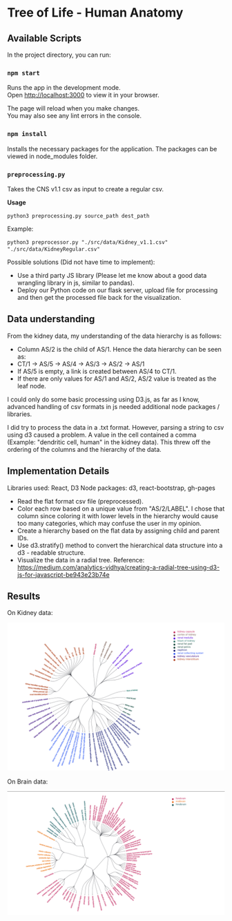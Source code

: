 # Tree of Life - Human Anatomy

## Available Scripts

In the project directory, you can run:

### `npm start`

Runs the app in the development mode.\
Open [http://localhost:3000](http://localhost:3000) to view it in your browser.

The page will reload when you make changes.\
You may also see any lint errors in the console.

### `npm install`

Installs the necessary packages for the application. The packages can be viewed in node_modules folder.

### `preprocessing.py`
Takes the CNS v1.1 csv as input to create a regular csv.

**Usage**
```{bash}
python3 preprocessing.py source_path dest_path
```

Example:
```{bash}
python3 preprocessor.py "./src/data/Kidney_v1.1.csv" "./src/data/KidneyRegular.csv"
```

Possible solutions (Did not have time to implement):

+ Use a third party JS library (Please let me know about a good data wrangling library in js, similar to pandas).
+ Deploy our Python code on our flask server, upload file for processing and then get the processed file back for the visualization.

## Data understanding

From the kidney data, my understanding of the data hierarchy is as follows:

+ Column AS/2 is the child of AS/1. Hence the data hierarchy can be seen as:
+ CT/1 -> AS/5 -> AS/4 -> AS/3 -> AS/2 -> AS/1
+ If AS/5 is empty, a link is created between AS/4 to CT/1.
+ If there are only values for AS/1 and AS/2, AS/2 value is treated as the leaf node.

I could only do some basic processing using D3.js, as far as I know, advanced handling of csv formats in js needed additional node packages / libraries.

I did try to process the data in a .txt format. However, parsing a string to csv using d3 caused a problem. A value in the cell contained a comma (Example: "dendritic cell, human" in the kidney data). This threw off the ordering of the columns and the hierarchy of the data.

## Implementation Details

Libraries used: React, D3
Node packages: d3, react-bootstrap, gh-pages

+ Read the flat format csv file (preprocessed).
+ Color each row based on a unique value from "AS/2/LABEL". I chose that column since coloring it with lower levels in the hierarchy would cause too many categories, which may confuse the user in my opinion.
+ Create a hierarchy based on the flat data by assigning child and parent IDs.
+ Use d3.stratify() method to convert the hierarchical data structure into a d3 - readable structure.
+ Visualize the data in a radial tree. Reference: https://medium.com/analytics-vidhya/creating-a-radial-tree-using-d3-js-for-javascript-be943e23b74e

## Results

On Kidney data:

![Kidney](./images/kidney.png)

On Brain data:

![Brain](./images/brain.png)
